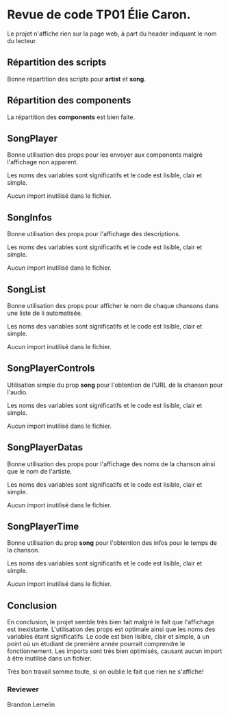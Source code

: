 # Revue de code TP01 Élie Caron.

Le projet n'affiche rien sur la page web, à part du header indiquant le nom du lecteur.

## Répartition des scripts

Bonne répartition des scripts pour **artist** et **song**.

## Répartition des components

La répartition des **components** est bien faite.

## SongPlayer

Bonne utilisation des props pour les envoyer aux components malgré l'affichage non apparent.

Les noms des variables sont significatifs et le code est lisible, clair et simple.

Aucun import inutilisé dans le fichier.

## SongInfos

Bonne utilisation des props pour l'affichage des descriptions.

Les noms des variables sont significatifs et le code est lisible, clair et simple.

Aucun import inutilisé dans le fichier.

## SongList

Bonne utilisation des props pour afficher le nom de chaque chansons dans une liste de li automatisée.

Les noms des variables sont significatifs et le code est lisible, clair et simple.

Aucun import inutilisé dans le fichier.

## SongPlayerControls

Utilisation simple du prop **song** pour l'obtention de l'URL de la chanson pour l'audio.

Les noms des variables sont significatifs et le code est lisible, clair et simple.

Aucun import inutilisé dans le fichier.

## SongPlayerDatas

Bonne utilisation des props pour l'affichage des noms de la chanson ainsi que le nom de l'artiste.

Les noms des variables sont significatifs et le code est lisible, clair et simple.

Aucun import inutilisé dans le fichier.

## SongPlayerTime

Bonne utilisation du prop **song** pour l'obtention des infos pour le temps de la chanson.

Les noms des variables sont significatifs et le code est lisible, clair et simple.

Aucun import inutilisé dans le fichier.

## Conclusion

En conclusion, le projet semble très bien fait malgré le fait que l'affichage est inexistante. L'utilisation des props est optimale ainsi que les noms des variables étant significatifs. Le code est bien lisible, clair et simple, à un point où un étudiant de première année pourrait comprendre le fonctionnement. Les imports sont très bien optimisés, causant aucun import à être inutilisé dans un fichier.

Très bon travail somme toute, si on oublie le fait que rien ne s'affiche!


### Reviewer

Brandon Lemelin
